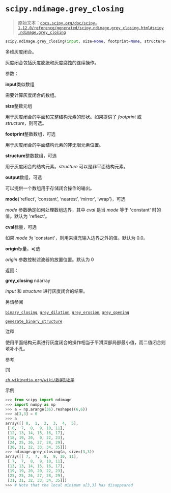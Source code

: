# `scipy.ndimage.grey_closing`

> 原始文本：[`docs.scipy.org/doc/scipy-1.12.0/reference/generated/scipy.ndimage.grey_closing.html#scipy.ndimage.grey_closing`](https://docs.scipy.org/doc/scipy-1.12.0/reference/generated/scipy.ndimage.grey_closing.html#scipy.ndimage.grey_closing)

```py
scipy.ndimage.grey_closing(input, size=None, footprint=None, structure=None, output=None, mode='reflect', cval=0.0, origin=0)
```

多维灰度闭合。

灰度闭合包括灰度膨胀和灰度腐蚀的连续操作。

参数：

**input**类似数组

需要计算灰度闭合的数组。

**size**整数元组

用于灰度闭合的平面和完整结构元素的形状。如果提供了 *footprint* 或 *structure*，则可选。

**footprint**整数数组，可选

用于灰度闭合的平面结构元素的非无限元素位置。

**structure**整数数组，可选

用于灰度闭合的结构元素。*structure* 可以是非平面结构元素。

**output**数组，可选

可以提供一个数组用于存储闭合操作的输出。

**mode**{‘reflect’, ‘constant’, ‘nearest’, ‘mirror’, ‘wrap’}，可选

*mode* 参数确定如何处理数组边界，其中 *cval* 是当 *mode* 等于 'constant' 时的值。默认为 'reflect'。

**cval**标量，可选

如果 *mode* 为 'constant'，则用来填充输入边界之外的值。默认为 0.0。

**origin**标量，可选

*origin* 参数控制滤波器的放置位置。默认为 0

返回：

**grey_closing** ndarray

*input* 和 *structure* 进行灰度闭合的结果。

另请参阅

[`binary_closing`](https://docs.scipy.org/doc/scipy-1.12.0/reference/generated/scipy.ndimage.binary_closing.html#scipy.ndimage.binary_closing "scipy.ndimage.binary_closing"), [`grey_dilation`](https://docs.scipy.org/doc/scipy-1.12.0/reference/generated/scipy.ndimage.grey_dilation.html#scipy.ndimage.grey_dilation "scipy.ndimage.grey_dilation"), [`grey_erosion`](https://docs.scipy.org/doc/scipy-1.12.0/reference/generated/scipy.ndimage.grey_erosion.html#scipy.ndimage.grey_erosion "scipy.ndimage.grey_erosion"), [`grey_opening`](https://docs.scipy.org/doc/scipy-1.12.0/reference/generated/scipy.ndimage.grey_opening.html#scipy.ndimage.grey_opening "scipy.ndimage.grey_opening")

[`generate_binary_structure`](https://docs.scipy.org/doc/scipy-1.12.0/reference/generated/scipy.ndimage.generate_binary_structure.html#scipy.ndimage.generate_binary_structure "scipy.ndimage.generate_binary_structure")

注释

使用平面结构元素进行灰度闭合的操作相当于平滑深部局部最小值，而二值闭合则填补小孔。

参考

[1]

[`zh.wikipedia.org/wiki/数学形态学`](https://zh.wikipedia.org/wiki/数学形态学)

示例

```py
>>> from scipy import ndimage
>>> import numpy as np
>>> a = np.arange(36).reshape((6,6))
>>> a[3,3] = 0
>>> a
array([[ 0,  1,  2,  3,  4,  5],
 [ 6,  7,  8,  9, 10, 11],
 [12, 13, 14, 15, 16, 17],
 [18, 19, 20,  0, 22, 23],
 [24, 25, 26, 27, 28, 29],
 [30, 31, 32, 33, 34, 35]])
>>> ndimage.grey_closing(a, size=(3,3))
array([[ 7,  7,  8,  9, 10, 11],
 [ 7,  7,  8,  9, 10, 11],
 [13, 13, 14, 15, 16, 17],
 [19, 19, 20, 20, 22, 23],
 [25, 25, 26, 27, 28, 29],
 [31, 31, 32, 33, 34, 35]])
>>> # Note that the local minimum a[3,3] has disappeared 
```
